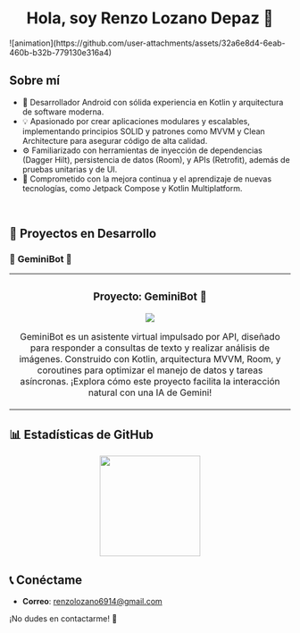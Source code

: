 <div align="center">
  <h1 align="center">Hola, soy Renzo Lozano Depaz 👋</h1>
</div>![animation](https://github.com/user-attachments/assets/32a6e8d4-6eab-460b-b32b-779130e316a4)


## Sobre mí
- 📱 Desarrollador Android con sólida experiencia en Kotlin y arquitectura de software moderna.
- 💡 Apasionado por crear aplicaciones modulares y escalables, implementando principios SOLID y patrones como MVVM y Clean Architecture para asegurar código de alta calidad.
- ⚙️ Familiarizado con herramientas de inyección de dependencias (Dagger Hilt), persistencia de datos (Room), y APIs (Retrofit), además de pruebas unitarias y de UI.
- 🌱 Comprometido con la mejora continua y el aprendizaje de nuevas tecnologías, como Jetpack Compose y Kotlin Multiplatform.
<br>

## 📂 Proyectos en Desarrollo
### 🚀 **GeminiBot 🤖**
<table>
  <tr>
    <td width="100%">
      <h3 align="center">Proyecto: GeminiBot 🤖</h3>
      <div align="center">
        <p>
          <a href="https://github.com/RenzoLD/GeminiBot" target="_blank">
            <img src="https://img.shields.io/badge/C%C3%93DIGO-blue?style=for-the-badge&logo=github&logoColor=white">
          </a>
        </p>
        <p>
          GeminiBot es un asistente virtual impulsado por API, diseñado para responder a consultas de texto y realizar análisis de imágenes. Construido con Kotlin, arquitectura MVVM, Room, y coroutines para optimizar el manejo de datos y tareas asíncronas. ¡Explora cómo este proyecto facilita la interacción natural con una IA de Gemini!
        </p>
      </div>
    </td>
  </tr>
</table>

## 📊 Estadísticas de GitHub

<p align="center">
  <img height="180em" src="https://github-readme-stats-eight-theta.vercel.app/api/top-langs/?username=RenzoLD&layout=compact&langs_count=8&theme=algolia&cache_seconds=1800"/>
</p>


## 📞 Conéctame
- **Correo**: [renzolozano6914@gmail.com](mailto:renzolozano6914@gmail.com)

¡No dudes en contactarme! 🚀

